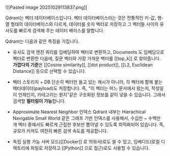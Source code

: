 

![[Pasted image 20251029113837.png]]

Qdrant는 벡터 데이터베이스입니다. 벡터 데이터베이스라는 것은 전통적인 키-값, 행-열 형태의 데이터베이스와 다르게, 데이터를 숫자 벡터로 저장하고 그 벡터들 사이의 유사도를 빠르게 검색해 주는 데이터 베이스를 말합니다.

Qdrant는 다음과 같은 특징을 가집니다.

- 유사도 검색 엔진
쿼리를 임베딩하여 벡터로 변환하고, Documents 도 임베딩으로 벡터로 변환한 다음에, 질문 벡터와 가장 가까운 벡터를 [[top_k]] 로 찾아줍니다. **가깝다의 기준**은 [[Cosine similarity]], [[dot product]], [[L2, Euclidean Distance]] 등으로 선택할 수 있습니다.

- 벡터 스토리지 + DB
단순히 벡터만 들고 있는 캐시가 아니라, 각 벡터에 함께 붙는 메타데이터(payload)도 저장합니다. 즉, "이 벡터는 어느 문서에서 왔는지, 작성일이 언제인지, 카테고리는 뭔지"같은 구조화된 정보를 같이 넣을 수 있습니다. 그래서 검색할 **필터링이 가능**합니다.

- Approximate Nearest Neighbor 인덱스
Qdrant 내부는 Hierachical Navigable Small World 같은 그래프 기반 인덱스를 사용해서, 수십만 ~ 수백만 개 벡터 중에서도 빠르게 근접한 후보만 뽑아낼 수 있도록 최적화되어 있습니다. 즉, 규모가 커져도 여전히 빠른 검색 속도를 제공합니다.

- 독립 실행 가능
서버 모드([[Docker]] 로 띄워서)로도 쓸 수 있고, 임베디드(로컬 디렉토리에 파일로 저장하고 [[Python]] 으로 접근)로도 사용할 수 있습니다.


